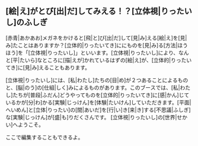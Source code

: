 ## [絵|え]がとび[出|だ]してみえる！？[立体視|りったいし]のふしぎ



[赤青|あかあお]メガネをかけると[飛|と]び[出|だ]して[見|み]える[絵|え]を[見|み]たことはありますか？[立体的|りったいてき]ににものを[見|み]る[方法|ほうほう]を「[立体視|りったいし]」といいます。[立体視|りったいし]により、なんと[平|たいら]なところに[描|えが]かれているはずの[絵|え]が、[立体的|りったいてき]に[見|み]えることもあります。

[立体視|りったいし]には、[私|わたし]たちの[目|め]が２つあることによるものと、[脳|のう]の[仕組|しく]みによるものがあります。このブースでは、[私|わたし]たちが[普段|ふだん]どうやってものを[立体的|りったいてき]に[感|かん]じているかが[分|わ]かる[実験|じっけん]を[体験|たいけん]していただきます。[平面|へいめん]と[立体|りったい]の[間|あいだ]を[行|い]き[来|き]する[不思議|ふしぎ]な[実験|じっけん]が[盛|も]りだくさんです。
[立体視|りったいし]の[世界|せかい]へようこそ。

ここで編集することもできるよ。
